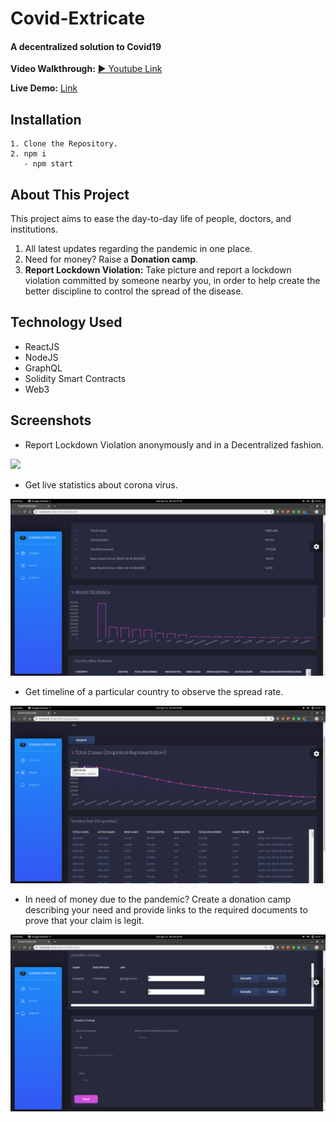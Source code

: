 #                                              Covid-Extricate
####                                 A decentralized solution to Covid19


**Video Walkthrough:** [▶️ Youtube Link](https://youtu.be/PIdcg4L6Dgo)

**Live Demo:** [Link](https://covidextricate.herokuapp.com)

##  Installation
```
1. Clone the Repository.
2. npm i
   - npm start

```  
## About This Project
This project aims to ease the day-to-day life of people, doctors, and institutions.
1. All latest updates regarding the pandemic in one place.
2. Need for money? Raise a **Donation camp**.
3. **Report Lockdown Violation:** Take picture and report a lockdown violation committed by someone nearby you, in order to help create the better discipline to control the spread of the disease.

## Technology Used
* ReactJS
* NodeJS
* GraphQL
* Solidity Smart Contracts
* Web3

## Screenshots

* Report Lockdown Violation anonymously and in a Decentralized fashion.

![](https://i.imgur.com/0N0qfmQ.png)

* Get live statistics about corona virus.

![](GithubImages/3.png)


* Get timeline of a particular country to observe the spread rate.

![](GithubImages/2.png)


* In need of money due to the pandemic? Create a donation camp describing your need and provide links to the required  documents to prove that your claim is  legit.

![](GithubImages/1.png)
